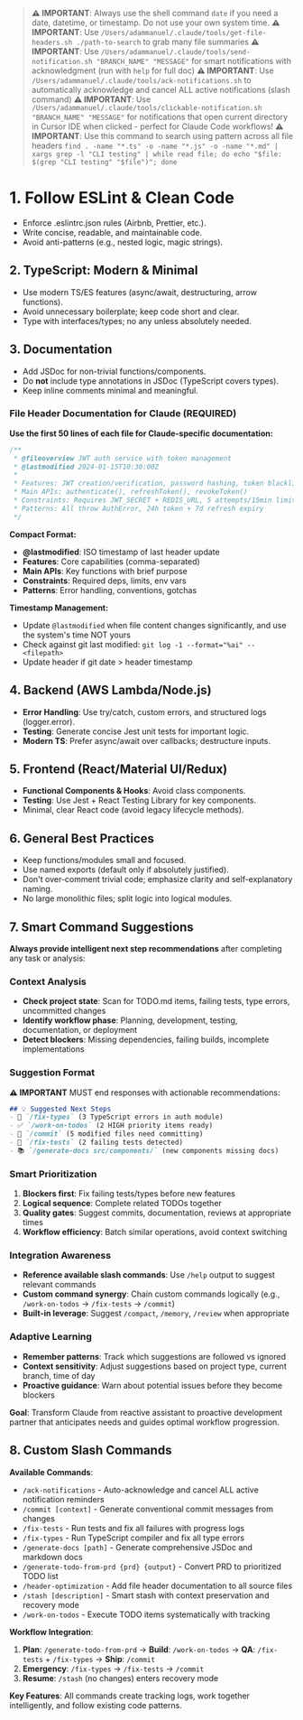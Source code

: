 > **⚠️ IMPORTANT**: Always use the shell command `date` if you need a date, datetime, or timestamp. Do not use your own system time.
> **⚠️ IMPORTANT**: Use `/Users/adammanuel/.claude/tools/get-file-headers.sh ./path-to-search` to grab many file summaries
> **⚠️ IMPORTANT**: Use `/Users/adammanuel/.claude/tools/send-notification.sh "BRANCH_NAME" "MESSAGE"` for smart notifications with acknowledgment (run with `help` for full doc)
> **⚠️ IMPORTANT**: Use `/Users/adammanuel/.claude/tools/ack-notifications.sh` to automatically acknowledge and cancel ALL active notifications (slash command)
> **⚠️ IMPORTANT**: Use `/Users/adammanuel/.claude/tools/clickable-notification.sh "BRANCH_NAME" "MESSAGE"` for notifications that open current directory in Cursor IDE when clicked - perfect for Claude Code workflows!
> **⚠️ IMPORTANT**: Use this command to search using pattern across all file headers ```find . -name "*.ts" -o -name "*.js" -o -name "*.md" | xargs grep -l "CLI testing" | while read file; do echo "$file: $(grep "CLI testing" "$file")"; done```


# 1. Follow ESLint & Clean Code

- Enforce .eslintrc.json rules (Airbnb, Prettier, etc.).
- Write concise, readable, and maintainable code.
- Avoid anti-patterns (e.g., nested logic, magic strings).

## 2. TypeScript: Modern & Minimal

- Use modern TS/ES features (async/await, destructuring, arrow functions).
- Avoid unnecessary boilerplate; keep code short and clear.
- Type with interfaces/types; no any unless absolutely needed.

## 3. Documentation

- Add JSDoc for non-trivial functions/components.
- Do **not** include type annotations in JSDoc (TypeScript covers types).
- Keep inline comments minimal and meaningful.

### File Header Documentation for Claude (REQUIRED)

**Use the first 50 lines of each file for Claude-specific documentation:**

```typescript
/**
 * @fileoverview JWT auth service with token management
 * @lastmodified 2024-01-15T10:30:00Z
 * 
 * Features: JWT creation/verification, password hashing, token blacklisting
 * Main APIs: authenticate(), refreshToken(), revokeToken()
 * Constraints: Requires JWT_SECRET + REDIS_URL, 5 attempts/15min limit
 * Patterns: All throw AuthError, 24h token + 7d refresh expiry
 */
```

**Compact Format:**
- **@lastmodified**: ISO timestamp of last header update
- **Features**: Core capabilities (comma-separated)
- **Main APIs**: Key functions with brief purpose
- **Constraints**: Required deps, limits, env vars
- **Patterns**: Error handling, conventions, gotchas

**Timestamp Management:**
- Update `@lastmodified` when file content changes significantly, and use the system's time NOT yours
- Check against git last modified: `git log -1 --format="%ai" -- <filepath>`
- Update header if git date > header timestamp

## 4. Backend (AWS Lambda/Node.js)

- **Error Handling**: Use try/catch, custom errors, and structured logs (logger.error).
- **Testing**: Generate concise Jest unit tests for important logic.
- **Modern TS**: Prefer async/await over callbacks; destructure inputs.

## 5. Frontend (React/Material UI/Redux)

- **Functional Components & Hooks**: Avoid class components.
- **Testing**: Use Jest + React Testing Library for key components.
- Minimal, clear React code (avoid legacy lifecycle methods).

## 6. General Best Practices

- Keep functions/modules small and focused.
- Use named exports (default only if absolutely justified).
- Don't over-comment trivial code; emphasize clarity and self-explanatory naming.
- No large monolithic files; split logic into logical modules.

## 7. Smart Command Suggestions

**Always provide intelligent next step recommendations** after completing any task or analysis:

### Context Analysis
- **Check project state**: Scan for TODO.md items, failing tests, type errors, uncommitted changes
- **Identify workflow phase**: Planning, development, testing, documentation, or deployment
- **Detect blockers**: Missing dependencies, failing builds, incomplete implementations

### Suggestion Format 
**⚠️ IMPORTANT** MUST end responses with actionable recommendations:
```markdown
## 💡 Suggested Next Steps
- 🔧 `/fix-types` (3 TypeScript errors in auth module)
- ✅ `/work-on-todos` (2 HIGH priority items ready)
- 📝 `/commit` (5 modified files need committing)
- 🧪 `/fix-tests` (2 failing tests detected)
- 📚 `/generate-docs src/components/` (new components missing docs)
```

### Smart Prioritization
1. **Blockers first**: Fix failing tests/types before new features
2. **Logical sequence**: Complete related TODOs together
3. **Quality gates**: Suggest commits, documentation, reviews at appropriate times
4. **Workflow efficiency**: Batch similar operations, avoid context switching

### Integration Awareness
- **Reference available slash commands**: Use `/help` output to suggest relevant commands
- **Custom command synergy**: Chain custom commands logically (e.g., `/work-on-todos` → `/fix-tests` → `/commit`)
- **Built-in leverage**: Suggest `/compact`, `/memory`, `/review` when appropriate

### Adaptive Learning
- **Remember patterns**: Track which suggestions are followed vs ignored
- **Context sensitivity**: Adjust suggestions based on project type, current branch, time of day
- **Proactive guidance**: Warn about potential issues before they become blockers

**Goal**: Transform Claude from reactive assistant to proactive development partner that anticipates needs and guides optimal workflow progression.

## 8. Custom Slash Commands

**Available Commands**:
- `/ack-notifications` - Auto-acknowledge and cancel ALL active notification reminders
- `/commit [context]` - Generate conventional commit messages from changes
- `/fix-tests` - Run tests and fix all failures with progress logs  
- `/fix-types` - Run TypeScript compiler and fix all type errors
- `/generate-docs [path]` - Generate comprehensive JSDoc and markdown docs
- `/generate-todo-from-prd {prd} {output}` - Convert PRD to prioritized TODO list
- `/header-optimization` - Add file header documentation to all source files
- `/stash [description]` - Smart stash with context preservation and recovery mode
- `/work-on-todos` - Execute TODO items systematically with tracking

**Workflow Integration**:
1. **Plan**: `/generate-todo-from-prd` → **Build**: `/work-on-todos` → **QA**: `/fix-tests` + `/fix-types` → **Ship**: `/commit`
2. **Emergency**: `/fix-types` → `/fix-tests` → `/commit`
3. **Resume**: `/stash` (no changes) enters recovery mode

**Key Features**: All commands create tracking logs, work together intelligently, and follow existing code patterns.